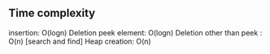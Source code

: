 ## Time complexity

insertion: O(logn)
Deletion peek element: O(logn)
Deletion other than peek : O(n) [search and find]
Heap creation: O(n)